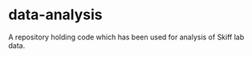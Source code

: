 data-analysis
=============

A repository holding code which has been used for analysis of Skiff lab data.
